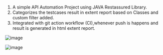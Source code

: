 1. A simple API Automation Project using JAVA Restassured Library.
2. Categorizes the testcases result in extent report based on Classes and custom filter added.
3. Integrated with git action workflow (CI),whenever push is happens and result is generated in html extent report.

![image](https://github.com/anurag-z/API-Automation-Java/assets/56557414/cd1508dc-067b-4411-9cbe-3edaeef0dfca)

![image](https://github.com/anurag-z/API-Automation-Java/assets/56557414/65b84947-1d71-4b04-9959-3112b1e13be1)
